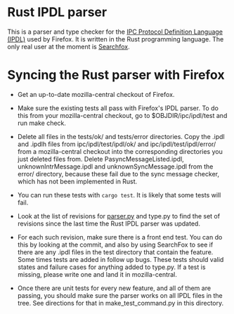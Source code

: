 # Rust IPDL parser

This is a parser and type checker for the [IPC Protocol Definition
Language
(IPDL)](https://developer.mozilla.org/en-US/docs/Mozilla/IPDL) used by
Firefox. It is written in the Rust programming language. The only real
user at the moment is [Searchfox](https://searchfox.org).

# Syncing the Rust parser with Firefox

* Get an up-to-date mozilla-central checkout of Firefox.

* Make sure the existing tests all pass with Firefox's IPDL parser. To
do this from your mozilla-central checkout, go to
$OBJDIR/ipc/ipdl/test and run make check.

* Delete all files in the tests/ok/ and tests/error directories. Copy
the .ipdl and .ipdlh files from ipc/ipdl/test/ipdl/ok/ and
ipc/ipdl/test/ipdl/error/ from a mozilla-central checkout into the
corresponding directories you just deleted files from. Delete
PasyncMessageListed.ipdl, unknownIntrMessage.ipdl and
unknownSyncMessage.ipdl from the error/ directory, because these fail
due to the sync message checker, which has not been implemented in
Rust.

* You can run these tests with `cargo test`. It is likely that some
tests will fail.

* Look at the list of revisions for
[parser.py](https://hg.mozilla.org/mozilla-central/log/tip/ipc/ipdl/ipdl/parser.py)
and type.py to find the set of revisions since the last time the Rust
IPDL parser was updated.

* For each such revision, make sure there is a front end test. You can
  do this by looking at the commit, and also by using SearchFox to see
if there are any .ipdl files in the test directory that contain the
feature. Some times tests are added in follow up bugs. These tests
should valid states and failure cases for anything added to
type.py. If a test is missing, please write one and land it in
mozilla-central.

* Once there are unit tests for every new feature, and all of them are
passing, you should make sure the parser works on all IPDL files in
the tree. See directions for that in make_test_command.py in this
directory.
